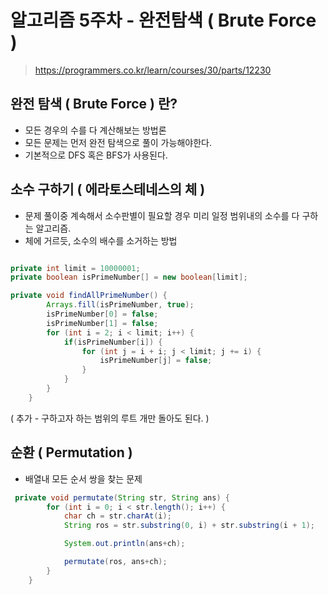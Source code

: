 # 알고리즘 5주차 - 완전탐색 ( Brute Force )

> https://programmers.co.kr/learn/courses/30/parts/12230

## 완전 탐색 ( Brute Force ) 란?
- 모든 경우의 수를 다 계산해보는 방법론
- 모든 문제는 먼저 완전 탐색으로 풀이 가능해야한다.
- 기본적으로 DFS 혹은 BFS가 사용된다.


## 소수 구하기 ( 에라토스테네스의 체 )
- 문제 풀이중 계속해서 소수판별이 필요할 경우 미리 일정 범위내의 소수를 다 구하는 알고리즘.
- 체에 거르듯, 소수의 배수를 소거하는 방법

``` java 

private int limit = 10000001;
private boolean isPrimeNumber[] = new boolean[limit];

private void findAllPrimeNumber() {
        Arrays.fill(isPrimeNumber, true);
        isPrimeNumber[0] = false;
        isPrimeNumber[1] = false;
        for (int i = 2; i < limit; i++) {
            if(isPrimeNumber[i]) {
                for (int j = i + i; j < limit; j += i) {
                    isPrimeNumber[j] = false;
                }
            }
        }
    }
```

( 추가 - 구하고자 하는 범위의 루트 개만 돌아도 된다. )


## 순환 ( Permutation )
- 배열내 모든 순서 쌍을 찾는 문제

``` java 
 private void permutate(String str, String ans) {
        for (int i = 0; i < str.length(); i++) {
            char ch = str.charAt(i);
            String ros = str.substring(0, i) + str.substring(i + 1);

            System.out.println(ans+ch);

            permutate(ros, ans+ch);
        }
    }
```


